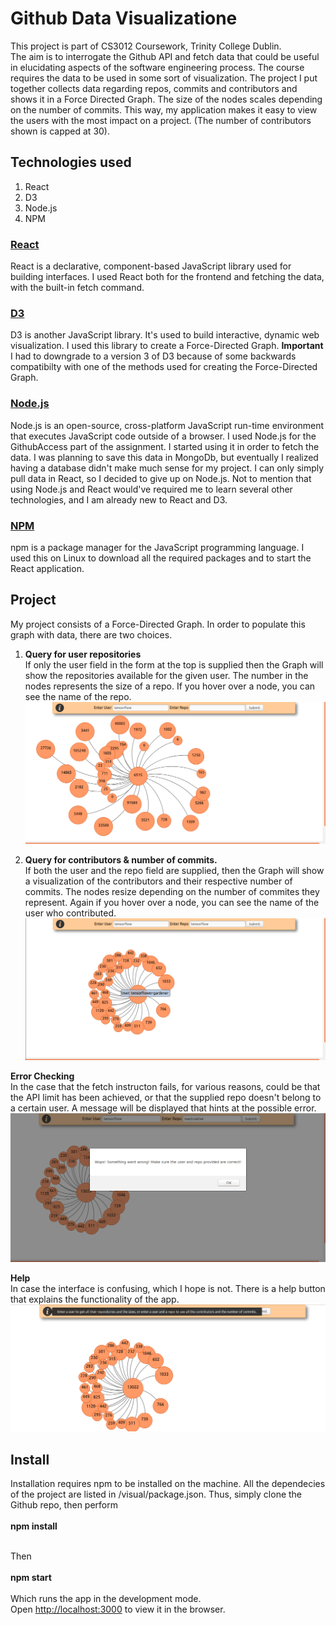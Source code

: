 # Github Data Visualizatione
This project is part of CS3012 Coursework, Trinity College Dublin.  
The aim is to interrogate the Github API and fetch data that could be useful in elucidating aspects of the software engineering process. The course requires the data to be used in some sort of visualization. The project I put together collects data regarding repos, commits and contributors and shows it in a Force Directed Graph. The size of the nodes scales depending on the number of commits. This way, my application makes it easy to view the users with the most impact on a project. (The number of contributors shown is capped at 30). 

## Technologies used
1. React
2. D3
3. Node.js
4. NPM

### [React](https://reactjs.org/)
React is a declarative, component-based JavaScript library used for building interfaces.
I used React both for the frontend and fetching the data, with the built-in fetch command.

### [D3](https://d3js.org/)
D3 is another JavaScript library. It's used to build interactive, dynamic web visualization.
I used this library to create a Force-Directed Graph.
**Important** I had to downgrade to a version 3 of D3 because of some backwards compatibilty with one of the methods used for creating the Force-Directed Graph.

### [Node.js](https://nodejs.org/en/)
Node.js is an open-source, cross-platform JavaScript run-time environment that executes JavaScript code outside of a browser.
I used Node.js for the GithubAccess part of the assignment. I started using it in order to fetch the data. I was planning to save this data in MongoDb, but eventually I realized having a database didn't make much sense for my project. I can only simply pull data in React, so I decided to give up on Node.js. Not to mention that using Node.js and React would've required me to learn several other technologies, and I am already new to React and D3.

### [NPM](https://www.npmjs.com/)
npm is a package manager for the JavaScript programming language. I used this on Linux to download all the required packages and to start the React application.

## Project
My project consists of a Force-Directed Graph. In order to populate this graph with data, there are two choices.  
1. **Query for user repositories**  
If only the user field in the form at the top is supplied then the Graph will show the repositories available for the given user.
The number in the nodes represents the size of a repo. If you hover over a node, you can see the name of the repo.  
![](show-user.png)

2. **Query for contributors & number of commits.**  
If both the user and the repo field are supplied, then the Graph will show a visualization of the contributors and their respective number of commits. The nodes resize depending on the number of commites they represent. Again if you hover over a node, you can see the name of the user who contributed.  
![](contributors.png)

**Error Checking**  
In the case that the fetch instructon fails, for various reasons, could be that the API limit has been achieved, or that the supplied repo doesn't belong to a certain user. A message will be displayed that hints at the possible error.  
![](error.png)

**Help**  
In case the interface is confusing, which I hope is not. There is a help button that explains the functionality of the app.  
![](help.png)

## Install
Installation requires npm to be installed on the machine. All the dependecies of the project are listed in /visual/package.json. Thus, simply clone the Github repo, then perform  
<br>
**npm install**  
<br>

Then   
<br>
**npm start**  
<br>
Which runs the app in the development mode.<br>
Open [http://localhost:3000](http://localhost:3000) to view it in the browser.
